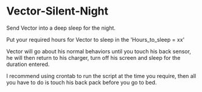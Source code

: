 # Vector-Silent-Night
Send Vector into a deep sleep for the night.

Put your required hours for Vector to sleep in the 'Hours_to_sleep = xx'

Vector will go about his normal behaviors until you touch his back sensor, he will then return to his charger, turn off his screen and sleep for the duration entered.

I recommend using crontab to run the script at the time you require, then all you have to do is touch his back pack before you go to bed.
